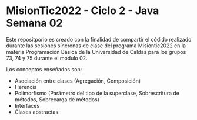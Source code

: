 # MisionTic2022 - Ciclo 2 - Java Semana 02

Este repositporio es creado con la finalidad de compartir el códido realizado durante las sesiones síncronas de clase del programa Misiontic2022 en la materia Programación Básica de la Universidad de Caldas para los grupos 73, 74 y 75 durante el módulo 02.

Los conceptos enseñados son:
- Asociación entre clases (Agregación, Composición)
- Herencia
- Polimorfismo (Parámetro del tipo de la superclase, Sobrescritura de métodos, Sobrecarga de métodos)
- Interfaces
- Clases abstractas
